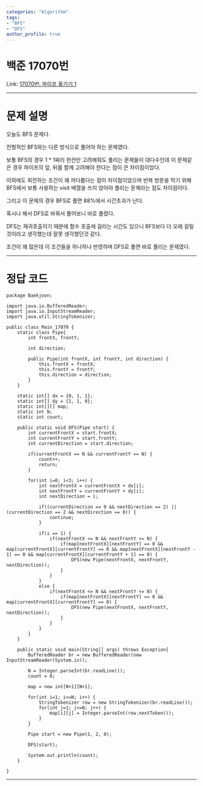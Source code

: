 ```yaml
---
categories: "Algorithm"
tags: 
- "BFS"
- "DFS"
author_profile: true
---
```

# 백준 17070번
Link: [17070번: 파이프 옮기기 1][BOJLink]

[BOJLink]: https://www.acmicpc.net/problem/17070
<hr/>

# 문제 설명
오늘도 BFS 문제다.

전형적인 BFS와는 다른 방식으로 풀어야 하는 문제였다.

보통 BFS의 경우 1 * 1짜리 한칸만 고려해줘도 풀리는 문제들이 대다수인데 이 문제같은 경우 파이프의 앞, 뒤를 함께 고려해야 한다는 점이 큰 차이점이었다.

이외에도 회전하는 조건이 꽤 까다롭다는 점이 차이점이었으며 반복 방문을 막기 위해 BFS에서 보통 사용하는 visit 배열을 쓰지 않아야 풀리는 문제라는 점도 차이점이다.

그리고 이 문제의 경우 BFS로 풀면 88%에서 시간초과가 난다.

혹시나 해서 DFS로 바꿔서 풀어보니 바로 풀렸다.

DFS는 재귀호출이기 때문에 함수 호출에 걸리는 시간도 있으니 BFS보다 더 오래 걸릴것이라고 생각했는데 잘못 생각했던것 같다.

조건이 꽤 많은데 이 조건들을 하나하나 반영하며 DFS로 풀면 바로 풀리는 문제였다.
<hr/>

# 정답 코드
```
package Baekjoon;

import java.io.BufferedReader;
import java.io.InputStreamReader;
import java.util.StringTokenizer;

public class Main_17070 {
    static class Pipe{
        int frontX, frontY;

        int direction;

        public Pipe(int frontX, int frontY, int direction) {
            this.frontX = frontX;
            this.frontY = frontY;
            this.direction = direction;
        }
    }

    static int[] dx = {0, 1, 1};
    static int[] dy = {1, 1, 0};
    static int[][] map;
    static int N;
    static int count;

    public static void DFS(Pipe start) {
        int currentFrontX = start.frontX;
        int currentFrontY = start.frontY;
        int currentDirection = start.direction;

        if(currentFrontX == N && currentFrontY == N) {
            count++;
            return;
        }

        for(int i=0; i<3; i++) {
            int nextFrontX = currentFrontX + dx[i];
            int nextFrontY = currentFrontY + dy[i];
            int nextDirection = i;

            if((currentDirection == 0 && nextDirection == 2) || (currentDirection == 2 && nextDirection == 0)) {
                continue;
            }

            if(i == 1) {
                if(nextFrontX <= N && nextFrontY <= N) {
                    if(map[nextFrontX][nextFrontY] == 0 && map[currentFrontX][currentFrontY] == 0 && map[nextFrontX][nextFrontY - 1] == 0 && map[currentFrontX][currentFrontY + 1] == 0) {
                        DFS(new Pipe(nextFrontX, nextFrontY, nextDirection));
                    }
                }
            }
            else {
                if(nextFrontX <= N && nextFrontY <= N) {
                    if(map[nextFrontX][nextFrontY] == 0 && map[currentFrontX][currentFrontY] == 0) {
                        DFS(new Pipe(nextFrontX, nextFrontY, nextDirection));
                    }
                }
            }
        }
    }

    public static void main(String[] args) throws Exception{
        BufferedReader br = new BufferedReader(new InputStreamReader(System.in));

        N = Integer.parseInt(br.readLine());
        count = 0;

        map = new int[N+1][N+1];

        for(int i=1; i<=N; i++) {
            StringTokenizer row = new StringTokenizer(br.readLine());
            for(int j=1; j<=N; j++) {
                map[i][j] = Integer.parseInt(row.nextToken());
            }
        }

        Pipe start = new Pipe(1, 2, 0);

        DFS(start);

        System.out.println(count);
    }

}

```
<hr/>